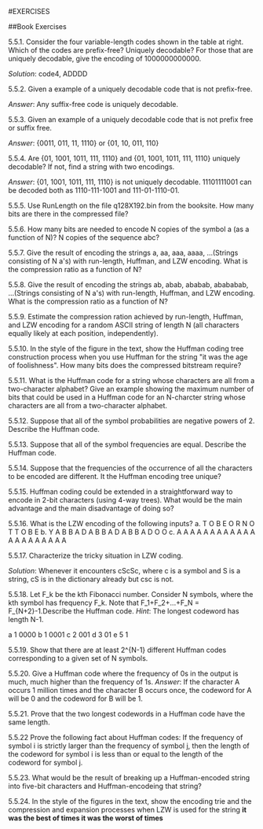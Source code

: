 #EXERCISES

##Book Exercises
 
5.5.1. Consider the four variable-length codes shown in the table at right. Which of the codes are prefix-free? Uniquely decodable? For those that are uniquely decodable, give the encoding of 1000000000000.

_Solution_: code4, ADDDD

5.5.2. Given a example of a uniquely decodable code that is not prefix-free.

_Answer_: Any suffix-free code is uniquely decodable.

5.5.3. Given an example of a uniquely decodable code that is not prefix free or suffix free.

_Answer_: {0011, 011, 11, 1110} or {01, 10, 011, 110}

5.5.4. Are {01, 1001, 1011, 111, 1110} and {01, 1001, 1011, 111, 1110} uniquely decodable? If not, find a string with two encodings.

_Answer_: {01, 1001, 1011, 111, 1110} is not uniquely decodable. 11101111001 can be decoded both as 1110-111-1001 and 111-01-1110-01.

5.5.5. Use RunLength on the file q128X192.bin from the booksite. How many bits are there in the compressed file?

5.5.6. How many bits are needed to encode N copies of the symbol a (as a function of N)? N copies of the sequence abc?

5.5.7. Give the result of encoding the strings a, aa, aaa, aaaa, ...(Strings consisting of N a's) with run-length, Huffman, and LZW encoding. What is the compression ratio as a function of N?

5.5.8. Give the result of encoding the strings ab, abab, ababab, abababab, ...(Strings consisting of N a's) with run-length, Huffman, and LZW encoding. What is the compression ratio as a function of N?

5.5.9. Estimate the compression ration achieved by run-length, Huffman, and LZW encoding for a random ASCII string of length N (all characters equally likely at each position, independently).

5.5.10. In the style of the figure in the text, show the Huffman coding tree construction process when you use Huffman for the string "it was the age of foolishness". How many bits does the compressed bitstream require?

5.5.11. What is the Huffman code for a string whose characters are all from a two-character alphabet? Give an example showing the maximum number of bits that could be used in a Huffman code for an N-charcter string whose characters are all from a two-character alphabet.

5.5.12. Suppose that all of the symbol probabilities are negative powers of 2. Describe the Huffman code.

5.5.13. Suppose that all of the symbol frequencies are equal. Describe the Huffman code.

5.5.14. Suppose that the frequencies of the occurrence of all the characters to be encoded are different. It the Huffman encoding tree unique?

5.5.15. Huffman coding could be extended in a straightforward way to encode in 2-bit characters (using 4-way trees). What would be the main advantage and the main disadvantage of doing so?

5.5.16. What is the LZW encoding of the following inputs?
a. T O B E O R N O T T O B E
b. Y A B B A D A B B A D A B B A D O O
c. A A A A A A A A A A A A A A A A A A A A A

5.5.17. Characterize the tricky situation in LZW coding.

_Solution_: Whenever it encounters cScSc, where c is a symbol and S is a string, cS is in the dictionary already but csc is not.

5.5.18. Let F_k be the kth Fibonacci number. Consider N symbols, where the kth symbol has frequency F_k. Note that F_1+F_2+...+F_N = F_{N+2}-1.Describe the Huffman code. 
_Hint_: The longest codeword has length N-1.
 
a 1 0000
b 1 0001
c 2 001
d 3 01
e 5 1


5.5.19. Show that there are at least 2^{N-1} different Huffman codes corresponding to a given set of N symbols.

5.5.20. Give a Huffman code where the frequency of 0s in the output is much, much higher than the frequency of 1s.
_Answer_: If the character A occurs 1 million times and the character B occurs once, the codeword for A will be 0 and the codeword for B will be 1.

5.5.21. Prove that the two longest codewords in a Huffman code have the same length.

5.5.22 Prove the following fact about Huffman codes: If the frequency of symbol i is strictly larger than the frequency of symbol j, then the length of the codeword for symbol i is less than or equal to the length of the codeword for symbol j.

5.5.23. What would be the result of breaking up a Huffman-encoded string into five-bit characters and Huffman-encodeing that string?

5.5.24. In the style of the figures in the text, show the encoding trie and the compression and expansion processes when LZW is used for the string
**it was the best of times it was the worst of times**


